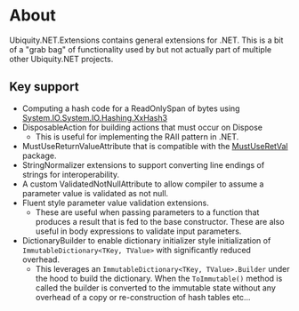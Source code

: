 # About
Ubiquity.NET.Extensions contains general extensions for .NET. This is
a bit of a "grab bag" of functionality used by but not actually part of
multiple other Ubiquity.NET projects.

## Key support
* Computing a hash code for a ReadOnlySpan of bytes using
  [System.IO.System.IO.Hashing.XxHash3](https://learn.microsoft.com/en-us/dotnet/api/system.io.hashing.xxhash3)
* DisposableAction for building actions that must occur on Dispose
    - This is useful for implementing the RAII pattern in .NET.
* MustUseReturnValueAttribute that is compatible with the [MustUseRetVal](https://github.com/mykolav/must-use-ret-val-fs)
  package.
* StringNormalizer extensions to support converting line endings of strings
  for interoperability.
* A custom ValidatedNotNullAttribute to allow compiler to assume a parameter
  value is validated as not null.
* Fluent style parameter value validation extensions.
    - These are useful when passing parameters to a function that produces a
      result that is fed to the base constructor. These are also useful in body
      expressions to validate input parameters.
* DictionaryBuilder to enable dictionary initializer style initialization of
  `ImmutableDictionary<TKey, TValue>` with significantly reduced overhead.
    - This leverages an `ImmutableDictionary<TKey, TValue>.Builder` under the hood to build the dictionary.
      When the `ToImmutable()` method is called the builder is converted to the immutable state without any
      overhead of a copy or re-construction of hash tables etc...

